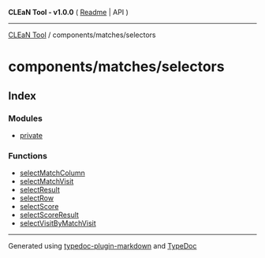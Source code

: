 **CLEaN Tool - v1.0.0** ( [Readme](../../../README.md) \| API )

***

[CLEaN Tool](../../../modules.md) / components/matches/selectors

# components/matches/selectors

## Index

### Modules

- [private](private/README.md)

### Functions

- [selectMatchColumn](functions/selectMatchColumn.md)
- [selectMatchVisit](functions/selectMatchVisit.md)
- [selectResult](functions/selectResult.md)
- [selectRow](functions/selectRow.md)
- [selectScore](functions/selectScore.md)
- [selectScoreResult](functions/selectScoreResult.md)
- [selectVisitByMatchVisit](functions/selectVisitByMatchVisit.md)

***

Generated using [typedoc-plugin-markdown](https://www.npmjs.com/package/typedoc-plugin-markdown) and [TypeDoc](https://typedoc.org/)
